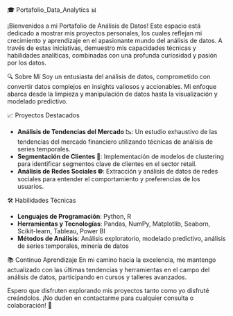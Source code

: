 🎓 Portafolio_Data_Analytics 📊


¡Bienvenidos a mi Portafolio de Análisis de Datos! Este espacio está dedicado a mostrar mis proyectos personales, los cuales reflejan mi crecimiento y aprendizaje en el apasionante mundo del análisis de datos. A través de estas iniciativas, demuestro mis capacidades técnicas y habilidades analíticas, combinadas con una profunda curiosidad y pasión por los datos.

🔍 Sobre Mí
Soy un entusiasta del análisis de datos, comprometido con convertir datos complejos en insights valiosos y accionables. Mi enfoque abarca desde la limpieza y manipulación de datos hasta la visualización y modelado predictivo.

📈 Proyectos Destacados
- **Análisis de Tendencias del Mercado 📉**: Un estudio exhaustivo de las tendencias del mercado financiero utilizando técnicas de análisis de series temporales.
- **Segmentación de Clientes 👥**: Implementación de modelos de clustering para identificar segmentos clave de clientes en el sector retail.
- **Análisis de Redes Sociales 🌐**: Extracción y análisis de datos de redes sociales para entender el comportamiento y preferencias de los usuarios.

🛠️ Habilidades Técnicas
- **Lenguajes de Programación**: Python, R
- **Herramientas y Tecnologías**: Pandas, NumPy, Matplotlib, Seaborn, Scikit-learn, Tableau, Power BI
- **Métodos de Análisis**: Análisis exploratorio, modelado predictivo, análisis de series temporales, minería de datos

📚 Continuo Aprendizaje
En mi camino hacia la excelencia, me mantengo actualizado con las últimas tendencias y herramientas en el campo del análisis de datos, participando en cursos y talleres avanzados.

Espero que disfruten explorando mis proyectos tanto como yo disfruté creándolos. ¡No duden en contactarme para cualquier consulta o colaboración! 🚀

